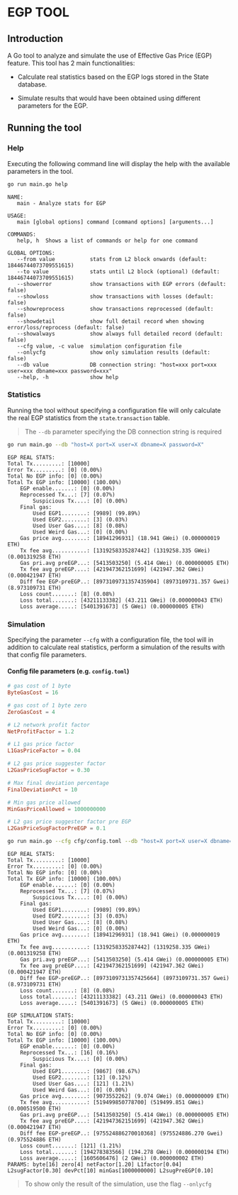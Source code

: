# EGP TOOL
## Introduction
A Go tool to analyze and simulate the use of Effective Gas Price (EGP) feature. This tool has 2 main functionalities:

- Calculate real statistics based on the EGP logs stored in the State database.

- Simulate results that would have been obtained using different parameters for the EGP.

## Running the tool
### Help
Executing the following command line will display the help with the available parameters in the tool.
```sh
go run main.go help
```
```
NAME:
   main - Analyze stats for EGP

USAGE:
   main [global options] command [command options] [arguments...]

COMMANDS:
   help, h  Shows a list of commands or help for one command

GLOBAL OPTIONS:
   --from value           stats from L2 block onwards (default: 18446744073709551615)
   --to value             stats until L2 block (optional) (default: 18446744073709551615)
   --showerror            show transactions with EGP errors (default: false)
   --showloss             show transactions with losses (default: false)
   --showreprocess        show transactions reprocessed (default: false)
   --showdetail           show full detail record when showing error/loss/reprocess (default: false)
   --showalways           show always full detailed record (default: false)
   --cfg value, -c value  simulation configuration file
   --onlycfg              show only simulation results (default: false)
   --db value             DB connection string: "host=xxx port=xxx user=xxx dbname=xxx password=xxx"
   --help, -h             show help
```

### Statistics
Running the tool without specifying a configuration file will only calculate the real EGP statistics from the `state`.`transaction` table.

> The `--db` parameter specifying the DB connection string is required

```sh
go run main.go --db "host=X port=X user=X dbname=X password=X"
```
```
EGP REAL STATS:
Total Tx.........: [10000]
Error Tx.........: [0] (0.00%)
Total No EGP info: [0] (0.00%)
Total Tx EGP info: [10000] (100.00%)
    EGP enable.......: [0] (0.00%)
    Reprocessed Tx...: [7] (0.07%)
        Suspicious Tx....: [0] (0.00%)
    Final gas:
        Used EGP1........: [9989] (99.89%)
        Used EGP2........: [3] (0.03%)
        Used User Gas....: [8] (0.08%)
        Used Weird Gas...: [0] (0.00%)
    Gas price avg........: [18941296931] (18.941 GWei) (0.000000019 ETH)
    Tx fee avg...........: [1319258335287442] (1319258.335 GWei) (0.001319258 ETH)
    Gas pri.avg preEGP...: [5413503250] (5.414 GWei) (0.000000005 ETH)
    Tx fee avg preEGP....: [421947362151699] (421947.362 GWei) (0.000421947 ETH)
    Diff fee EGP-preEGP..: [8973109731357435904] (8973109731.357 Gwei) (8.973109731 ETH)
    Loss count.......: [8] (0.08%)
    Loss total.......: [43211133382] (43.211 GWei) (0.000000043 ETH)
    Loss average.....: [5401391673] (5 GWei) (0.000000005 ETH)
```

### Simulation
Specifying the parameter `--cfg` with a configuration file, the tool will in addition to calculate real statistics, perform a simulation of the results with that config file parameters.

#### Config file parameters (e.g. `config.toml`)

```toml
# gas cost of 1 byte
ByteGasCost = 16

# gas cost of 1 byte zero
ZeroGasCost = 4

# L2 network profit factor
NetProfitFactor = 1.2

# L1 gas price factor
L1GasPriceFactor = 0.04

# L2 gas price suggester factor
L2GasPriceSugFactor = 0.30

# Max final deviation percentage
FinalDeviationPct = 10

# Min gas price allowed
MinGasPriceAllowed = 1000000000

# L2 gas price suggester factor pre EGP
L2GasPriceSugFactorPreEGP = 0.1
```

```sh
go run main.go --cfg cfg/config.toml --db "host=X port=X user=X dbname=X password=X"
```
```
EGP REAL STATS:
Total Tx.........: [10000]
Error Tx.........: [0] (0.00%)
Total No EGP info: [0] (0.00%)
Total Tx EGP info: [10000] (100.00%)
    EGP enable.......: [0] (0.00%)
    Reprocessed Tx...: [7] (0.07%)
        Suspicious Tx....: [0] (0.00%)
    Final gas:
        Used EGP1........: [9989] (99.89%)
        Used EGP2........: [3] (0.03%)
        Used User Gas....: [8] (0.08%)
        Used Weird Gas...: [0] (0.00%)
    Gas price avg........: [18941296931] (18.941 GWei) (0.000000019 ETH)
    Tx fee avg...........: [1319258335287442] (1319258.335 GWei) (0.001319258 ETH)
    Gas pri.avg preEGP...: [5413503250] (5.414 GWei) (0.000000005 ETH)
    Tx fee avg preEGP....: [421947362151699] (421947.362 GWei) (0.000421947 ETH)
    Diff fee EGP-preEGP..: [8973109731357425664] (8973109731.357 Gwei) (8.973109731 ETH)
    Loss count.......: [8] (0.08%)
    Loss total.......: [43211133382] (43.211 GWei) (0.000000043 ETH)
    Loss average.....: [5401391673] (5 GWei) (0.000000005 ETH)

EGP SIMULATION STATS:
Total Tx.........: [10000]
Error Tx.........: [0] (0.00%)
Total No EGP info: [0] (0.00%)
Total Tx EGP info: [10000] (100.00%)
    EGP enable.......: [0] (0.00%)
    Reprocessed Tx...: [16] (0.16%)
        Suspicious Tx....: [0] (0.00%)
    Final gas:
        Used EGP1........: [9867] (98.67%)
        Used EGP2........: [12] (0.12%)
        Used User Gas....: [121] (1.21%)
        Used Weird Gas...: [0] (0.00%)
    Gas price avg........: [9073552262] (9.074 GWei) (0.000000009 ETH)
    Tx fee avg...........: [519499850778700] (519499.851 GWei) (0.000519500 ETH)
    Gas pri.avg preEGP...: [5413503250] (5.414 GWei) (0.000000005 ETH)
    Tx fee avg preEGP....: [421947362151699] (421947.362 GWei) (0.000421947 ETH)
    Diff fee EGP-preEGP..: [975524886270010368] (975524886.270 Gwei) (0.975524886 ETH)
    Loss count.......: [121] (1.21%)
    Loss total.......: [194278383566] (194.278 GWei) (0.000000194 ETH)
    Loss average.....: [1605606476] (2 GWei) (0.000000002 ETH)
PARAMS: byte[16] zero[4] netFactor[1.20] L1factor[0.04] L2sugFactor[0.30] devPct[10] minGas[1000000000] L2sugPreEGP[0.10]
```
> To show only the result of the simulation, use the flag `--onlycfg`
